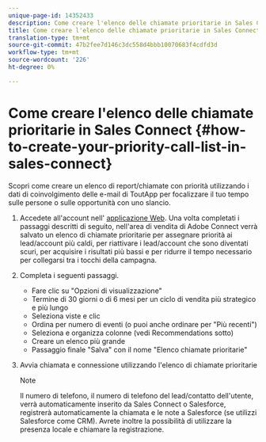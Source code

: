 ```yaml
---
unique-page-id: 14352433
description: Come creare l'elenco delle chiamate prioritarie in Sales Connect - Marketo Docs - Documentazione prodotto
title: Come creare l'elenco delle chiamate prioritarie in Sales Connect
translation-type: tm+mt
source-git-commit: 47b2fee7d146c3dc558d4bbb10070683f4cdfd3d
workflow-type: tm+mt
source-wordcount: '226'
ht-degree: 0%

---
```



# Come creare l&#39;elenco delle chiamate prioritarie in Sales Connect {#how-to-create-your-priority-call-list-in-sales-connect}

Scopri come creare un elenco di report/chiamate con priorità utilizzando i dati di coinvolgimento delle e-mail di ToutApp per focalizzare il tuo tempo sulle persone o sulle opportunità con uno slancio.

1. Accedete all&#39;account nell&#39; [applicazione Web](http://toutapp.com/login). Una volta completati i passaggi descritti di seguito, nell&#39;area di vendita di Adobe Connect verrà salvato un elenco di chiamate prioritarie per assegnare priorità ai lead/account più caldi, per riattivare i lead/account che sono diventati scuri, per acquisire i risultati più bassi e per ridurre il tempo necessario per collegarsi tra i tocchi della campagna.
1. Completa i seguenti passaggi.

   * Fare clic su &quot;Opzioni di visualizzazione&quot;
   * Termine di 30 giorni o di 6 mesi per un ciclo di vendita più strategico e più lungo
   * Seleziona viste e clic
   * Ordina per numero di eventi (o puoi anche ordinare per &quot;Più recenti&quot;)
   * Seleziona e organizza colonne (vedi Recommendations sotto)
   * Creare un elenco più grande
   * Passaggio finale &quot;Salva&quot; con il nome &quot;Elenco chiamate prioritarie&quot;

1. Avvia chiamata e connessione utilizzando l&#39;elenco di chiamate prioritarie

   >[!NOTE]
   >
   >Il numero di telefono, il numero di telefono del lead/contatto dell&#39;utente, verrà automaticamente inserito da Sales Connect o Salesforce, registrerà automaticamente la chiamata e le note a Salesforce (se utilizzi Salesforce come CRM). Avrete inoltre la possibilità di utilizzare la presenza locale e chiamare la registrazione.


